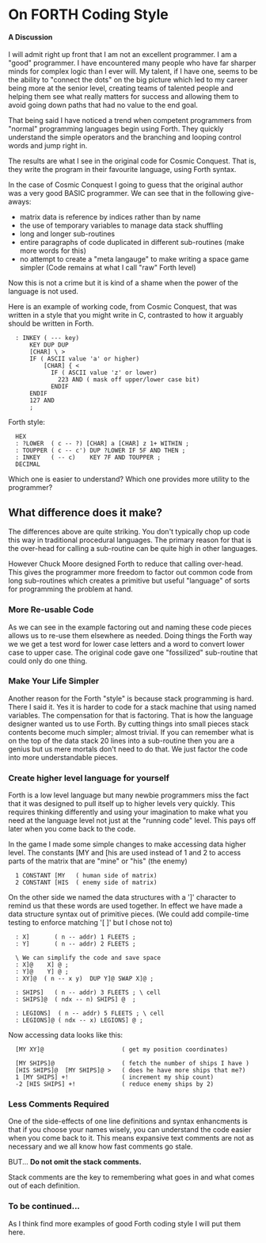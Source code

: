 # On FORTH Coding Style
#### A Discussion

I will admit right up front that I am not an excellent programmer. I am a "good"
programmer. I have encountered many people who have far sharper minds for
complex logic than I ever will. My talent, if I have one, seems to be the
ability to "connect the dots" on the big picture which led to my career being
more at the senior level, creating teams of talented people and helping them see
what really matters for success and allowing them to avoid going down paths that
had no value to the end goal.

That being said I have noticed a trend when competent programmers from "normal"
programming languages begin using Forth. They quickly understand the simple
operators and the branching and looping control words and jump right in.

The results are what I see in the original code for Cosmic Conquest.
That is, they write the program in their favourite language, using Forth syntax.

In the case of Cosmic Conquest I going to guess that the original author was a
very good BASIC programmer. We can see that in the following give-aways:

- matrix data is reference by indices rather than by name
- the use of temporary variables to manage data stack shuffling
- long and longer sub-routines
- entire paragraphs of code duplicated in different sub-routines (make more words for this)
- no attempt to create a "meta langauge" to make writing a space game simpler
  (Code remains at what I call "raw" Forth level)

Now this is not a crime but it is kind of a shame when the power of the language
is not used.

Here is an example of working code, from Cosmic Conquest, that was written in a style that you might write in C, contrasted to how it arguably should be written in Forth.

```
  : INKEY ( --- key)
      KEY DUP DUP
      [CHAR] \ >
      IF ( ASCII value 'a' or higher)
          [CHAR] { <
            IF ( ASCII value 'z' or lower)
              223 AND ( mask off upper/lower case bit)
            ENDIF
      ENDIF
      127 AND
      ;
```

Forth style:
```
  HEX
  : ?LOWER  ( c -- ?) [CHAR] a [CHAR] z 1+ WITHIN ;
  : TOUPPER ( c -- c') DUP ?LOWER IF 5F AND THEN ;
  : INKEY   ( -- c)    KEY 7F AND TOUPPER ;
  DECIMAL
```
Which one is easier to understand?
Which one provides more utility to the programmer?


## What difference does it make?
The differences above are quite striking. You don't typically chop up code this
way in traditional procedural languages. The primary reason for that is the
over-head for calling a sub-routine can be quite high in other languages.

However Chuck Moore designed Forth to reduce that calling over-head. This gives
the programmer more freedom to factor out common code from long sub-routines
which creates a primitive but useful "language" of sorts for programming
the problem at hand.

### More Re-usable Code
As we can see in the example factoring out and naming these code pieces allows
us to re-use them elsewhere as needed. Doing things the Forth way we we get a 
test word for lower case letters and a word to convert lower case to upper case. 
The original code gave one "fossilized" sub-routine that could only do one thing.

### Make Your Life Simpler
Another reason for the Forth "style" is because stack programming is hard. There
I said it.  Yes it is harder to code for a stack machine that using named
variables. The compensation for that is factoring. That is how the language
designer wanted us to use Forth.  By cutting things into small pieces
stack contents become much simpler; almost trivial. If you can remember what is
on the top of the data stack 20 lines into a sub-routine then you are a genius
but us mere mortals don't need to do that. We just factor the code into more
understandable pieces.

### Create higher level language for yourself
Forth is a low level language but many newbie programmers miss the fact that
it was designed to pull itself up to higher levels very quickly.  This requires
thinking differently and using your imagination to make what you need at the language
level not just at the "running code" level. This pays off later when you come back to the code.

In the game I made some simple changes to make accessing data higher level.
The constants [MY   and  [his are used instead of 1 and 2 to access
parts of the matrix that are "mine"  or "his" (the enemy)
```
  1 CONSTANT [MY   ( human side of matrix)
  2 CONSTANT [HIS  ( enemy side of matrix)
```
On the other side we named the data structures with a ']' character to
remind us that these words are used together. In effect we have made a data
structure syntax out of primitive pieces. 
(We could add compile-time testing to enforce matching '[ ]' but I chose not to)

```
  : X]       ( n -- addr) 1 FLEETS ; 
  : Y]       ( n -- addr) 2 FLEETS ; 

  \ We can simplify the code and save space
  : X]@    X] @ ;
  : Y]@    Y] @ ;
  : XY]@  ( n -- x y)  DUP Y]@ SWAP X]@ ;

  : SHIPS]   ( n -- addr) 3 FLEETS ; \ cell
  : SHIPS]@  ( ndx -- n) SHIPS] @  ;

  : LEGIONS]  ( n -- addr) 5 FLEETS ; \ cell
  : LEGIONS]@ ( ndx -- x) LEGIONS] @ ;
```
Now accessing data looks like this:
```
  [MY XY]@                      ( get my position coordinates)
 
  [MY SHIPS]@                   ( fetch the number of ships I have )
  [HIS SHIPS]@  [MY SHIPS]@ >   ( does he have more ships that me?)
  1 [MY SHIPS] +!               ( increment my ship count)
  -2 [HIS SHIPS] +!             ( reduce enemy ships by 2) 
```

### Less Comments Required
One of the side-effects of one line definitions and syntax enhancments is that 
if you choose your names wisely, you can understand the code easier when you come back to it. 
This means expansive text comments are not as necessary and we all know how fast comments go stale. 

BUT... **Do not omit the stack comments.**

Stack comments are the key to remembering what goes in and what comes out of each definition.

### To be continued...
As I think find more examples of good Forth coding style I will put them here.
